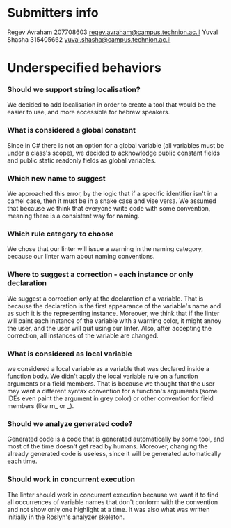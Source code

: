 # Submitters info

Regev Avraham 207708603 regev.avraham@campus.technion.ac.il
Yuval Shasha 315405662 yuval.shasha@campus.technion.ac.il

# Underspecified behaviors

### Should we support string localisation?
We decided to add localisation in order to create a tool that 
would be the easier to use, and more accessible for hebrew speakers.

### What is considered a global constant
Since in C# there is not an option for a global variable (all variables must be
under a class's scope), we decided to acknowledge public constant fields and public
static readonly fields as global variables.

### Which new name to suggest
We approached this error, by the logic that if a specific identifier isn't in a 
camel case, then it must be in a snake case and vise versa. We assumed that because 
we think that everyone write code with some convention, meaning there is a consistent
way for naming.

### Which rule category to choose
We chose that our linter will issue a warning in the naming category,
because our linter warn about naming conventions.

### Where to suggest a correction - each instance or only declaration
We suggest a correction only at the declaration of a variable. That is because 
the declaration is the first appearance of the variable's name and as such it is 
the representing instance. Moreover, we think that if the linter will paint
each instance of the variable with a warning color, it might annoy the user, 
and the user will quit using our linter. Also, after accepting the correction, all 
instances of the variable are changed.

### What is considered as local variable
we considered a local variable as a variable that was declared inside a function body.
We didn't apply the local variable rule on a function arguments or a field members. 
That is because we thought that the user may want a different syntax convention for a 
function's arguments (some IDEs even paint the argument in grey color) or other
convention for field members (like m_<id> or _<id>).

### Should we analyze generated code?
Generated code is a code that is generated automatically by some tool, and most of the
time doesn't get read by humans. Moreover, changing the already generated code is 
useless, since it will be generated automatically each time.

### Should work in concurrent execution
The linter should work in concurrent execution because we want it to find all 
occurrences of variable names that don't conform with the convention and not show
only one highlight at a time.
It was also what was written initially in the Roslyn's analyzer skeleton. 
